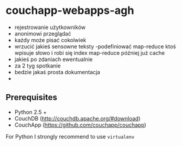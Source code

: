 couchapp-webapps-agh
====================
- rejestrowanie użytkowników
- anonimowi przeglądać
- każdy może pisać cokolwiek
- wrzucić jakieś sensowne teksty
-podefiniować map-reduce
ktoś wpisuje słowo i robi się index map-reduce później już cache
- jakieś po zdaniach ewentualnie
- za 2 tyg spotkanie
- bedzie jakaś prosta dokumentacja
- 
## Prerequisites ##
* Python 2.5 +
* CouchDB (http://couchdb.apache.org/#download)
* CouchApp (https://github.com/couchapp/couchapp)

For Python I strongly recommend to use ```virtualenv```
